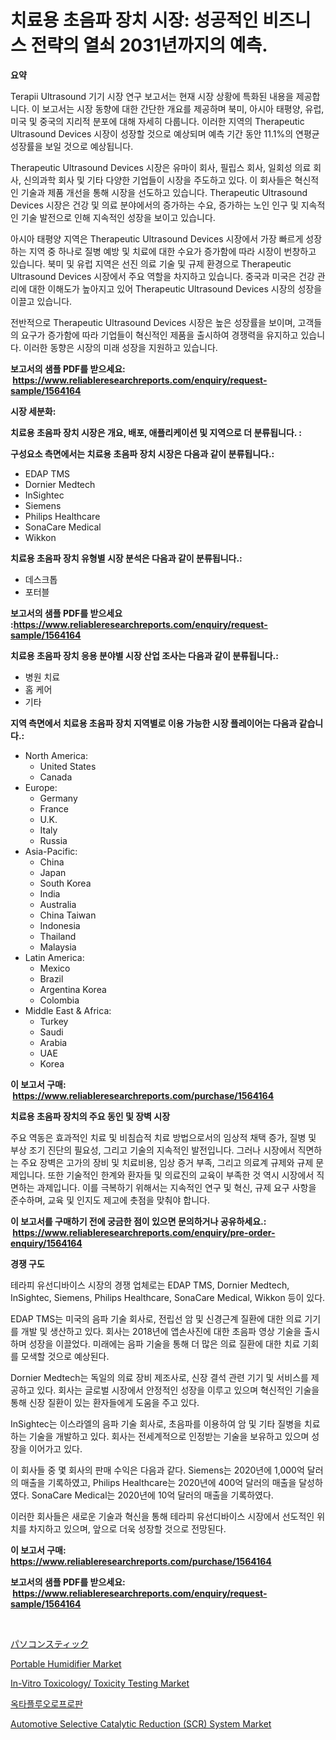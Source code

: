 <p><h1>치료용 초음파 장치 시장: 성공적인 비즈니스 전략의 열쇠 2031년까지의 예측.</h1></p><p><strong>요약</strong></p>
<p><p>Terapii Ultrasound 기기 시장 연구 보고서는 현재 시장 상황에 특화된 내용을 제공합니다. 이 보고서는 시장 동향에 대한 간단한 개요를 제공하며 북미, 아시아 태평양, 유럽, 미국 및 중국의 지리적 분포에 대해 자세히 다룹니다. 이러한 지역의 Therapeutic Ultrasound Devices 시장이 성장할 것으로 예상되며 예측 기간 동안 11.1%의 연평균 성장률을 보일 것으로 예상됩니다.</p><p>Therapeutic Ultrasound Devices 시장은 유마이 회사, 필립스 회사, 일회성 의료 회사, 신의과학 회사 및 기타 다양한 기업들이 시장을 주도하고 있다. 이 회사들은 혁신적인 기술과 제품 개선을 통해 시장을 선도하고 있습니다. Therapeutic Ultrasound Devices 시장은 건강 및 의료 분야에서의 증가하는 수요, 증가하는 노인 인구 및 지속적인 기술 발전으로 인해 지속적인 성장을 보이고 있습니다.</p><p>아시아 태평양 지역은 Therapeutic Ultrasound Devices 시장에서 가장 빠르게 성장하는 지역 중 하나로 질병 예방 및 치료에 대한 수요가 증가함에 따라 시장이 번창하고 있습니다. 북미 및 유럽 지역은 선진 의료 기술 및 규제 환경으로 Therapeutic Ultrasound Devices 시장에서 주요 역할을 차지하고 있습니다. 중국과 미국은 건강 관리에 대한 이해도가 높아지고 있어 Therapeutic Ultrasound Devices 시장의 성장을 이끌고 있습니다.</p><p>전반적으로 Therapeutic Ultrasound Devices 시장은 높은 성장률을 보이며, 고객들의 요구가 증가함에 따라 기업들이 혁신적인 제품을 출시하여 경쟁력을 유지하고 있습니다. 이러한 동향은 시장의 미래 성장을 지원하고 있습니다.</p></p>
<p><strong>보고서의 샘플 PDF를 받으세요: &nbsp;<a href="https://www.reliableresearchreports.com/enquiry/request-sample/1564164">https://www.reliableresearchreports.com/enquiry/request-sample/1564164</a></strong></p>
<p><strong>시장 세분화:</strong></p>
<p><strong> 치료용 초음파 장치 시장은 개요, 배포, 애플리케이션 및 지역으로 더 분류됩니다. :</strong></p>
<p><strong>구성요소 측면에서는 치료용 초음파 장치 시장은 다음과 같이 분류됩니다.:</strong></p>
<p><ul><li>EDAP TMS</li><li>Dornier Medtech</li><li>InSightec</li><li>Siemens</li><li>Philips Healthcare</li><li>SonaCare Medical</li><li>Wikkon</li></ul></p>
<p><strong> 치료용 초음파 장치 유형별 시장 분석은 다음과 같이 분류됩니다.:</strong></p>
<p><ul><li>데스크톱</li><li>포터블</li></ul></p>
<p><strong>보고서의 샘플 PDF를 받으세요 :<a href="https://www.reliableresearchreports.com/enquiry/request-sample/1564164">https://www.reliableresearchreports.com/enquiry/request-sample/1564164</a></strong></p>
<p><strong> 치료용 초음파 장치 응용 분야별 시장 산업 조사는 다음과 같이 분류됩니다.:</strong></p>
<p><ul><li>병원 치료</li><li>홈 케어</li><li>기타</li></ul></p>
<p><strong>지역 측면에서 치료용 초음파 장치 지역별로 이용 가능한 시장 플레이어는 다음과 같습니다.:</strong></p>
<p><ul>
    <li>
        North America:
        <ul>
            <li>United States</li>
            <li>Canada</li>
        </ul>
    </li>
    <li>
        Europe:
        <ul>
            <li>Germany</li>
            <li>France</li>
            <li>U.K.</li>
            <li>Italy</li>
            <li>Russia</li>
        </ul>
    </li>
    <li>
        Asia-Pacific:
        <ul>
            <li>China</li>
            <li>Japan</li>
            <li>South Korea</li>
            <li>India</li>
            <li>Australia</li>
            <li>China Taiwan</li>
            <li>Indonesia</li>
            <li>Thailand</li>
            <li>Malaysia</li>
        </ul>
    </li>
    <li>
        Latin America:
        <ul>
            <li>Mexico</li>
            <li>Brazil</li>
            <li>Argentina Korea</li>
            <li>Colombia</li>
        </ul>
    </li>
    <li>
        Middle East & Africa:
        <ul>
            <li>Turkey</li>
            <li>Saudi</li>
            <li>Arabia</li>
            <li>UAE</li>
            <li>Korea</li>
        </ul>
    </li>
    </ul></p>
<p><strong>이 보고서 구매: &nbsp;<a href="https://www.reliableresearchreports.com/purchase/1564164">https://www.reliableresearchreports.com/purchase/1564164</a></strong></p>
<p><strong>치료용 초음파 장치의 주요 동인 및 장벽 시장</strong></p>
<p><p>주요 역동은 효과적인 치료 및 비침습적 치료 방법으로서의 임상적 채택 증가, 질병 및 부상 조기 진단의 필요성, 그리고 기술의 지속적인 발전입니다. 그러나 시장에서 직면하는 주요 장벽은 고가의 장비 및 치료비용, 임상 증거 부족, 그리고 의료계 규제와 규제 문제입니다. 또한 기술적인 한계와 환자들 및 의료진의 교육이 부족한 것 역시 시장에서 직면하는 과제입니다. 이를 극복하기 위해서는 지속적인 연구 및 혁신, 규제 요구 사항을 준수하며, 교육 및 인지도 제고에 촛점을 맞춰야 합니다.</p></p>
<p><strong>이 보고서를 구매하기 전에 궁금한 점이 있으면 문의하거나 공유하세요.: &nbsp;<a href="https://www.reliableresearchreports.com/enquiry/pre-order-enquiry/1564164">https://www.reliableresearchreports.com/enquiry/pre-order-enquiry/1564164</a></strong></p>
<p><strong>경쟁 구도</strong></p>
<p><p>테라피 유선디바이스 시장의 경쟁 업체로는 EDAP TMS, Dornier Medtech, InSightec, Siemens, Philips Healthcare, SonaCare Medical, Wikkon 등이 있다. </p><p>EDAP TMS는 미국의 음파 기술 회사로, 전립선 암 및 신경근계 질환에 대한 의료 기기를 개발 및 생산하고 있다. 회사는 2018년에 앱손사진에 대한 초음파 영상 기술을 출시하며 성장을 이끌었다. 미래에는 음파 기술을 통해 더 많은 의료 질환에 대한 치료 기회를 모색할 것으로 예상된다.</p><p>Dornier Medtech는 독일의 의료 장비 제조사로, 신장 결석 관련 기기 및 서비스를 제공하고 있다. 회사는 글로벌 시장에서 안정적인 성장을 이루고 있으며 혁신적인 기술을 통해 신장 질환이 있는 환자들에게 도움을 주고 있다.</p><p>InSightec는 이스라엘의 음파 기술 회사로, 초음파를 이용하여 암 및 기타 질병을 치료하는 기술을 개발하고 있다. 회사는 전세계적으로 인정받는 기술을 보유하고 있으며 성장을 이어가고 있다.</p><p>이 회사들 중 몇 회사의 판매 수익은 다음과 같다. Siemens는 2020년에 1,000억 달러의 매출을 기록하였고, Philips Healthcare는 2020년에 400억 달러의 매출을 달성하였다. SonaCare Medical는 2020년에 10억 달러의 매출을 기록하였다. </p><p>이러한 회사들은 새로운 기술과 혁신을 통해 테라피 유선디바이스 시장에서 선도적인 위치를 차지하고 있으며, 앞으로 더욱 성장할 것으로 전망된다.</p></p>
<p><strong>이 보고서 구매: &nbsp; <a href="https://www.reliableresearchreports.com/purchase/1564164">https://www.reliableresearchreports.com/purchase/1564164</a></strong></p>
<p><strong>보고서의 샘플 PDF를 받으세요: &nbsp;<a href="https://www.reliableresearchreports.com/enquiry/request-sample/1564164">https://www.reliableresearchreports.com/enquiry/request-sample/1564164</a></strong><strong></strong></p>
<p>&nbsp;</p>
<p><p><a href="https://medium.com/@alyle7648/pc%E3%82%B9%E3%83%86%E3%82%A3%E3%83%83%E3%82%AF%E5%B8%82%E5%A0%B4-2031%E5%B9%B4%E3%81%BE%E3%81%A7%E3%81%AE%E6%88%90%E5%8A%9F%E3%81%99%E3%82%8B%E3%83%93%E3%82%B8%E3%83%8D%E3%82%B9%E6%88%A6%E7%95%A5%E3%81%AE%E9%8D%B5-1ce0c92f25bd">パソコンスティック</a></p><p><a href="https://view.publitas.com/reportprime-1/portable-humidifier-market-size-reflecting-a-forecast-till-2031-market-by-type-by-application-and-by-geography/">Portable Humidifier Market</a></p><p><a href="https://issuu.com/reportprime-2/docs/in-vitro-toxicology-toxicity-testing-market-size-2">In-Vitro Toxicology/ Toxicity Testing Market</a></p><p><a href="https://medium.com/@felipegrrady654556/%EC%98%A5%ED%83%80%ED%94%8C%EB%A3%A8%EC%98%A4%EB%A1%9C%ED%94%84%EB%A1%9C%ED%8C%90-%EC%8B%9C%EC%9E%A5%EC%9D%80-%EC%8B%9C%EC%9E%A5-%EC%A0%90%EC%9C%A0%EC%9C%A8-%EC%8B%9C%EC%9E%A5-%EB%8F%99%ED%96%A5-%EB%B0%8F-%EC%8B%9C%EC%9E%A5-%EC%84%B1%EC%9E%A5%EC%97%90-%EB%8C%80%ED%95%9C-%EC%A0%95%EB%B3%B4%EB%A5%BC-%EC%A0%9C%EA%B3%B5%ED%95%A9%EB%8B%88%EB%8B%A4-256f536e4c1a">옥타플루오로프로판</a></p><p><a href="https://iodized-pantydraco-05c.notion.site/Automotive-Selective-Catalytic-Reduction-SCR-System-Market-A-Comprehensive-Report-of-its-Market-S-53ccc4293a5c4a859ca03c02d5dc1ab9">Automotive Selective Catalytic Reduction (SCR) System Market</a></p></p>